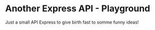 # Another Express API - Playground

Just a small API Express to give birth fast to somme funny ideas!
